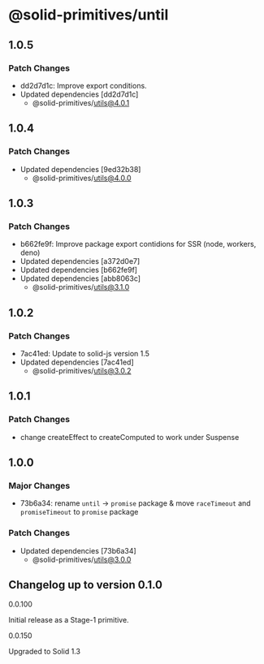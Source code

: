 # @solid-primitives/until

## 1.0.5

### Patch Changes

- dd2d7d1c: Improve export conditions.
- Updated dependencies [dd2d7d1c]
  - @solid-primitives/utils@4.0.1

## 1.0.4

### Patch Changes

- Updated dependencies [9ed32b38]
  - @solid-primitives/utils@4.0.0

## 1.0.3

### Patch Changes

- b662fe9f: Improve package export contidions for SSR (node, workers, deno)
- Updated dependencies [a372d0e7]
- Updated dependencies [b662fe9f]
- Updated dependencies [abb8063c]
  - @solid-primitives/utils@3.1.0

## 1.0.2

### Patch Changes

- 7ac41ed: Update to solid-js version 1.5
- Updated dependencies [7ac41ed]
  - @solid-primitives/utils@3.0.2

## 1.0.1

### Patch Changes

- change createEffect to createComputed to work under Suspense

## 1.0.0

### Major Changes

- 73b6a34: rename `until` -> `promise` package & move `raceTimeout` and `promiseTimeout` to `promise` package

### Patch Changes

- Updated dependencies [73b6a34]
  - @solid-primitives/utils@3.0.0

## Changelog up to version 0.1.0

0.0.100

Initial release as a Stage-1 primitive.

0.0.150

Upgraded to Solid 1.3
